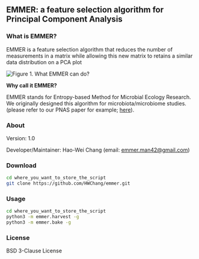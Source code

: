 ## EMMER: a feature selection algorithm for Principal Component Analysis

### What is EMMER?
EMMER is a feature selection algorithm that reduces the number of measurements in a matrix while allowing this new matrix to retains a similar data distribution on a PCA plot 

![Figure 1. What EMMER can do?](https://drive.google.com/uc?id=1m2O658NZMInmYYlyI9AdUuz2hbg14U6X)


**Why call it EMMER?**

EMMER stands for Entropy-based Method for Microbial Ecology Research. We originally designed this algorithm for microbiota/microbiome studies.(please refer to our PNAS paper for example; [here](https://www.pnas.org/content/118/21/e2024446118)).


### About
Version: 1.0

Developer/Maintainer: Hao-Wei Chang (email: emmer.man42@gmail.com)


### Download
```bash
cd where_you_want_to_store_the_script
git clone https://github.com/HWChang/emmer.git
```


### Usage
```bash
cd where_you_want_to_store_the_script
python3 -m emmer.harvest -g
python3 -m emmer.bake -g
```


### License
BSD 3-Clause License
